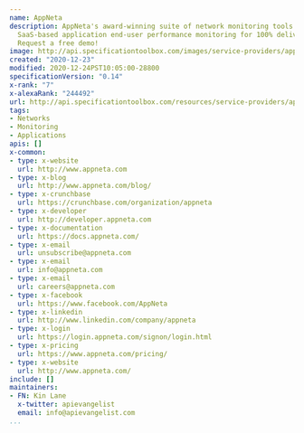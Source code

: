 ```yaml
---
name: AppNeta
description: AppNeta's award-winning suite of network monitoring tools allow unparalleled
  SaaS-based application end-user performance monitoring for 100% delivery confidence.
  Request a free demo!
image: http://api.specificationtoolbox.com/images/service-providers/appneta.jpg
created: "2020-12-23"
modified: 2020-12-24PST10:05:00-28800
specificationVersion: "0.14"
x-rank: "7"
x-alexaRank: "244492"
url: http://api.specificationtoolbox.com/resources/service-providers/appneta/
tags:
- Networks
- Monitoring
- Applications
apis: []
x-common:
- type: x-website
  url: http://www.appneta.com
- type: x-blog
  url: http://www.appneta.com/blog/
- type: x-crunchbase
  url: https://crunchbase.com/organization/appneta
- type: x-developer
  url: http://developer.appneta.com
- type: x-documentation
  url: https://docs.appneta.com/
- type: x-email
  url: unsubscribe@appneta.com
- type: x-email
  url: info@appneta.com
- type: x-email
  url: careers@appneta.com
- type: x-facebook
  url: https://www.facebook.com/AppNeta
- type: x-linkedin
  url: http://www.linkedin.com/company/appneta
- type: x-login
  url: https://login.appneta.com/signon/login.html
- type: x-pricing
  url: https://www.appneta.com/pricing/
- type: x-website
  url: http://www.appneta.com/
include: []
maintainers:
- FN: Kin Lane
  x-twitter: apievangelist
  email: info@apievangelist.com
...
```

